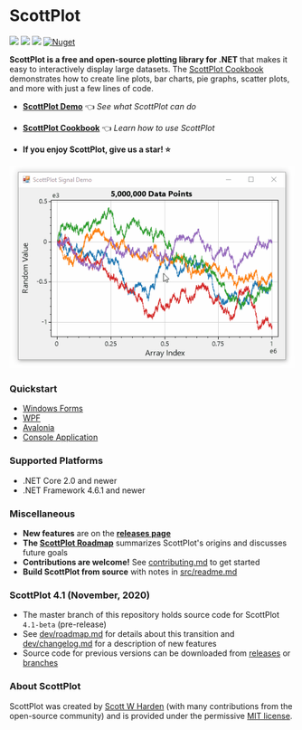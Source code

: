 # ScottPlot

[![](https://img.shields.io/azure-devops/build/swharden/swharden/2?label=Build&logo=azure%20pipelines)](https://dev.azure.com/swharden/swharden/_build/latest?definitionId=2&branchName=master)
[![](https://img.shields.io/azure-devops/tests/swharden/swharden/2?label=Tests&logo=azure%20pipelines)](https://dev.azure.com/swharden/swharden/_build/latest?definitionId=2&branchName=master)
[![](https://img.shields.io/nuget/dt/ScottPlot?color=004880&label=Installs&logo=nuget)](https://www.nuget.org/packages/ScottPlot/)
[![Nuget](https://img.shields.io/nuget/v/scottplot?label=NuGet&logo=nuget)](https://www.nuget.org/packages/ScottPlot/)

**ScottPlot is a free and open-source plotting library for .NET** that makes it easy to interactively display large datasets. The [ScottPlot Cookbook](https://swharden.com/scottplot/cookbook) demonstrates how to create line plots, bar charts, pie graphs, scatter plots, and more with just a few lines of code.

* **[ScottPlot Demo](https://swharden.com/scottplot/demo)** 👈 _See what ScottPlot can do_

* **[ScottPlot Cookbook](https://swharden.com/scottplot/cookbook)** 👈 _Learn how to use ScottPlot_

* **If you enjoy ScottPlot, give us a star! ⭐**

<div align='center'>
<img src='dev/graphics/ScottPlot.gif'>
</div>

### Quickstart

* [Windows Forms](https://swharden.com/scottplot/quickstart#windows-forms-quickstart)
* [WPF](https://swharden.com/scottplot/quickstart#wpf-quickstart)
* [Avalonia](https://swharden.com/scottplot/quickstart#avalonia-quickstart)
* [Console Application](https://swharden.com/scottplot/quickstart#console-quickstart)

### Supported Platforms

* .NET Core 2.0 and newer
* .NET Framework 4.6.1 and newer

### Miscellaneous

* **New features** are on the [**releases page**](https://github.com/swharden/ScottPlot/releases)
* **The [ScottPlot Roadmap](dev/roadmap.md)** summarizes ScottPlot's origins and discusses future goals
* **Contributions are welcome!** See [contributing.md](CONTRIBUTING.md) to get started
* **Build ScottPlot from source** with notes in [src/readme.md](src)

### ScottPlot 4.1 (November, 2020)

* The master branch of this repository holds source code for ScottPlot `4.1-beta` (pre-release)
* See [dev/roadmap.md](dev/roadmap.md) for details about this transition and [dev/changelog.md](dev/changelog.md) for a description of new features
* Source code for previous versions can be downloaded from [releases](https://github.com/swharden/ScottPlot/releases) or [branches](https://github.com/swharden/ScottPlot/branches)

### About ScottPlot

ScottPlot was created by [Scott W Harden](https://swharden.com/about/) (with many contributions from the open-source community) and is provided under the permissive [MIT license](LICENSE).

